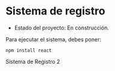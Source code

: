 <h1> Sistema de registro</h1>

  - Estado del proyecto: En construcción.

Para ejecutar el sistema, debes poner:

```npm install react```

Sistema de Registro 2
